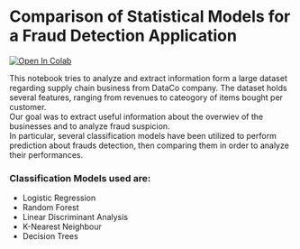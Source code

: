 # Comparison of Statistical Models for a Fraud Detection Application

<a target="_blank" href="https://colab.research.google.com/github/GoogleCloudPlatform/vertex-ai-samples/blob/main/notebooks/official/model_monitoring/model_monitoring.ipynb">
  <img src="https://colab.research.google.com/assets/colab-badge.svg" alt="Open In Colab"/>
</a>

This notebook tries to analyze and extract information form a large dataset regarding supply chain business from DataCo company.
The dataset holds several features, ranging from revenues to cateogory of items bought per customer.
<br />
Our goal was to extract useful information about the overwiev of the businesses and to analyze fraud suspicion.
<br />
In particular, several classification models have been utilized to perform prediction about frauds detection,
then comparing them in order to analyze their performances.

### Classification Models used are:

- Logistic Regression
- Random Forest
- Linear Discriminant Analysis
- K-Nearest Neighbour
- Decision Trees
